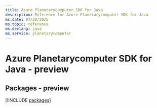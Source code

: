 ```yaml
---
title: Azure Planetarycomputer SDK for Java
description: Reference for Azure Planetarycomputer SDK for Java
ms.date: 07/28/2025
ms.topic: reference
ms.devlang: java
ms.service: planetarycomputer
---
```

# Azure Planetarycomputer SDK for Java - preview
## Packages - preview
[!INCLUDE [packages](planetarycomputer-index.md)]